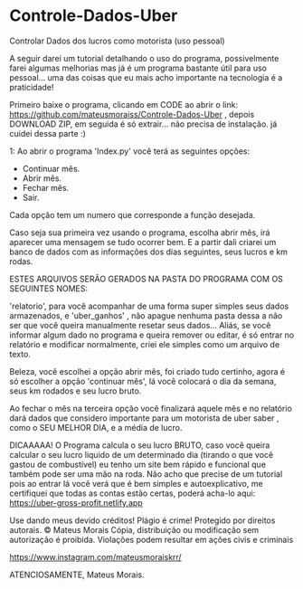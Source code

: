 # Controle-Dados-Uber
 Controlar Dados dos lucros como motorista (uso pessoal)


 A seguir darei um tutorial detalhando o uso do programa, possivelmente farei algumas melhorias mas já é um programa bastante útil para uso pessoal... uma das coisas que eu mais acho importante na tecnologia é a praticidade! 

Primeiro baixe o programa, clicando em CODE ao abrir o link: https://github.com/mateusmoraiss/Controle-Dados-Uber , depois DOWNLOAD ZIP, em seguida é só extrair... não precisa de instalação. já cuidei dessa parte :) 

 1: Ao abrir o programa 'Index.py' você terá as seguintes opções:

 - Continuar mês.
 - Abrir mês.
 - Fechar mês.
 - Sair.

 Cada opção tem um numero que corresponde a função desejada.

Caso seja sua primeira vez usando o programa, escolha abrir mês, irá aparecer uma mensagem se tudo ocorrer bem. E a partir dali criarei um banco de dados com as informações dos dias seguintes, seus lucros e km rodas. 

ESTES ARQUIVOS SERÃO GERADOS NA PASTA DO PROGRAMA COM OS SEGUINTES NOMES:

'relatorio', para você acompanhar de uma forma super simples seus dados armazenados, e 'uber_ganhos' , não apague nenhuma pasta dessa a não ser que você queira manualmente resetar seus dados... Aliás, se você informar algum dado no programa e queira remover ou editar, é só entrar no relatório e modificar normalmente, criei ele simples como um arquivo de texto.

Beleza, você escolhei a opção abrir mês, foi criado tudo certinho, agora é só escolher a opção 'continuar mês', lá você colocará o dia da semana, seus km rodados e seu lucro bruto.

Ao fechar o mês na terceira opção você finalizará aquele mês e no relatório dará dados que considero importante para um motorista de uber saber , como o SEU MELHOR DIA, e a média de lucro.

DICAAAAA! O Programa calcula o seu lucro BRUTO, caso você queira calcular o seu lucro liquido de um determinado dia (tirando o que você gastou de combustível) eu tenho um site bem rápido e funcional que também pode ser uma mão na roda. Não acho que precise de um tutorial pois ao entrar lá você verá que é bem simples e autoexplicativo, me certifiquei que todas as contas estão certas, poderá acha-lo aqui: https://uber-gross-profit.netlify.app

Use dando meus devido créditos! Plágio é crime!
Protegido por direitos autorais. © Mateus Morais
Cópia, distribuição ou modificação sem autorização é proibida.
Violações podem resultar em ações civis e criminais

https://www.instagram.com/mateusmoraiskrr/ 

ATENCIOSAMENTE, Mateus Morais.
